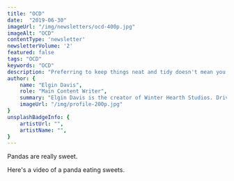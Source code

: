 ```yaml
---
title: "OCD"
date:  "2019-06-30"
imageUrl: "/img/newsletters/ocd-400p.jpg"
imageAlt: "OCD"
contentType: 'newsletter'
newsletterVolume: '2'
featured: false
tags: "OCD"
keywords: "OCD"
description: "Preferring to keep things neat and tidy doesn't mean you have OCD. What is it, and what do you need to know about it?"
author: {
    name: "Elgin Davis",
    role: "Main Content Writer",
    summary: "Elgin Davis is the creator of Winter Hearth Studios. Driven by a passionate spirit and boundless curiosity, Davis' work seeks to explore the depths of humanity and what it might look like to live a hyper-meaningful existence here on earth.",
    imageUrl: "/img/profile-200p.jpg" 
}
unsplashBadgeInfo: {
    artistUrl: "",
    artistName: "",
}
---
```


Pandas are really sweet.

Here's a video of a panda eating sweets.

